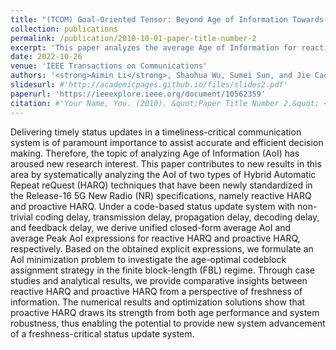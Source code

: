 ```yaml
---
title: "(TCOM) Goal-Oriented Tensor: Beyond Age of Information Towards Semantics-Empowered Goal-Oriented Communications"
collection: publications
permalink: /publication/2010-10-01-paper-title-number-2
excerpt: 'This paper analyzes the average Age of Information for reactive HARQ and proactive HARQ. Theoretical results and optimization solutions show that proactive HARQ draws its strength from both age performance and system robustness, thus enabling the potential to provide new system advancement of a freshness-critical status update system.'
date: 2022-10-26
venue: 'IEEE Transactions on Communications'
authors: '<strong>Aimin Li</strong>, Shaohua Wu, Sumei Sun, and Jie Cao, IEEE Transactions on Communications, 2024'
slidesurl: #'http://academicpages.github.io/files/slides2.pdf'
paperurl: 'https://ieeexplore.ieee.org/document/10562359'
citation: #'Your Name, You. (2010). &quot;Paper Title Number 2.&quot; <i>Journal 1</i>. 1(2).'
---
```


Delivering timely status updates in a timeliness-critical communication system is of paramount importance to assist accurate and efficient decision making. Therefore, the topic of analyzing Age of Information (AoI) has aroused new research interest. This paper contributes to new results in this area by systematically analyzing the AoI of two types of Hybrid Automatic Repeat reQuest (HARQ) techniques that have been newly standardized in the Release-16 5G New Radio (NR) specifications, namely reactive HARQ and proactive HARQ. Under a code-based status update system with non-trivial coding delay, transmission delay, propagation delay, decoding delay, and feedback delay, we derive unified closed-form average AoI and average Peak AoI expressions for reactive HARQ and proactive HARQ, respectively. Based on the obtained explicit expressions, we formulate an AoI minimization problem to investigate the age-optimal codeblock assignment strategy in the finite block-length (FBL) regime. Through case studies and analytical results, we provide comparative insights between reactive HARQ and proactive HARQ from a perspective of freshness of information. The numerical results and optimization solutions show that proactive HARQ draws its strength from both age performance and system robustness, thus enabling the potential to provide new system advancement of a freshness-critical status update system.
